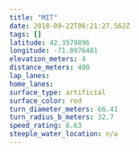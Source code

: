 ```yaml
---
title: "MIT"
date: 2018-09-22T06:21:27.562Z
tags: []
latitude: 42.3579896
longitude: -71.0976481
elevation_meters: 4
distance_meters: 400
lap_lanes: 
home_lanes: 
surface_type: artificial
surface_color: red
turn_diameter_meters: 66.41
turn_radius_b_meters: 32.7
speed_rating: 8.63
steeple_water_location: n/a
---
```


